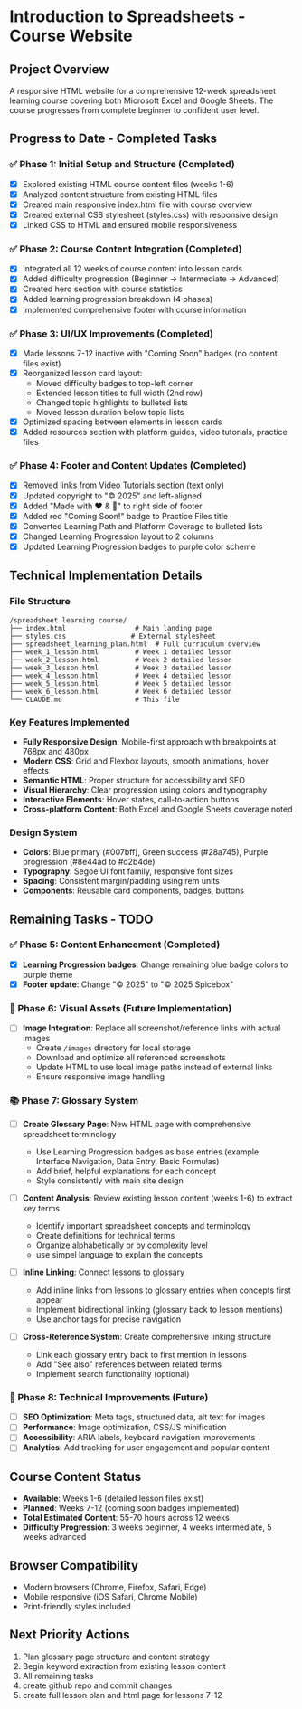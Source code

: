 # Introduction to Spreadsheets - Course Website

## Project Overview
A responsive HTML website for a comprehensive 12-week spreadsheet learning course covering both Microsoft Excel and Google Sheets. The course progresses from complete beginner to confident user level.

## Progress to Date - Completed Tasks

### ✅ Phase 1: Initial Setup and Structure (Completed)
- [x] Explored existing HTML course content files (weeks 1-6)
- [x] Analyzed content structure from existing HTML files
- [x] Created main responsive index.html file with course overview
- [x] Created external CSS stylesheet (styles.css) with responsive design
- [x] Linked CSS to HTML and ensured mobile responsiveness

### ✅ Phase 2: Course Content Integration (Completed)
- [x] Integrated all 12 weeks of course content into lesson cards
- [x] Added difficulty progression (Beginner → Intermediate → Advanced)
- [x] Created hero section with course statistics
- [x] Added learning progression breakdown (4 phases)
- [x] Implemented comprehensive footer with course information

### ✅ Phase 3: UI/UX Improvements (Completed)
- [x] Made lessons 7-12 inactive with "Coming Soon" badges (no content files exist)
- [x] Reorganized lesson card layout:
  - Moved difficulty badges to top-left corner
  - Extended lesson titles to full width (2nd row)
  - Changed topic highlights to bulleted lists
  - Moved lesson duration below topic lists
- [x] Optimized spacing between elements in lesson cards
- [x] Added resources section with platform guides, video tutorials, practice files

### ✅ Phase 4: Footer and Content Updates (Completed)
- [x] Removed links from Video Tutorials section (text only)
- [x] Updated copyright to "© 2025" and left-aligned
- [x] Added "Made with ❤️ & 🤖" to right side of footer
- [x] Added red "Coming Soon!" badge to Practice Files title
- [x] Converted Learning Path and Platform Coverage to bulleted lists
- [x] Changed Learning Progression layout to 2 columns
- [x] Updated Learning Progression badges to purple color scheme

## Technical Implementation Details

### File Structure
```
/spreadsheet learning course/
├── index.html                 # Main landing page
├── styles.css                # External stylesheet
├── spreadsheet_learning_plan.html  # Full curriculum overview
├── week_1_lesson.html         # Week 1 detailed lesson
├── week_2_lesson.html         # Week 2 detailed lesson
├── week_3_lesson.html         # Week 3 detailed lesson
├── week_4_lesson.html         # Week 4 detailed lesson
├── week_5_lesson.html         # Week 5 detailed lesson
├── week_6_lesson.html         # Week 6 detailed lesson
└── CLAUDE.md                  # This file
```

### Key Features Implemented
- **Fully Responsive Design**: Mobile-first approach with breakpoints at 768px and 480px
- **Modern CSS**: Grid and Flexbox layouts, smooth animations, hover effects
- **Semantic HTML**: Proper structure for accessibility and SEO
- **Visual Hierarchy**: Clear progression using colors and typography
- **Interactive Elements**: Hover states, call-to-action buttons
- **Cross-platform Content**: Both Excel and Google Sheets coverage noted

### Design System
- **Colors**: Blue primary (#007bff), Green success (#28a745), Purple progression (#8e44ad to #d2b4de)
- **Typography**: Segoe UI font family, responsive font sizes
- **Spacing**: Consistent margin/padding using rem units
- **Components**: Reusable card components, badges, buttons

## Remaining Tasks - TODO

### ✅ Phase 5: Content Enhancement (Completed)
- [x] **Learning Progression badges**: Change remaining blue badge colors to purple theme
- [x] **Footer update**: Change "© 2025" to "© 2025 Spicebox"

### 📸 Phase 6: Visual Assets (Future Implementation)
- [ ] **Image Integration**: Replace all screenshot/reference links with actual images
  - Create `/images` directory for local storage
  - Download and optimize all referenced screenshots
  - Update HTML to use local image paths instead of external links
  - Ensure responsive image handling

### 📚 Phase 7: Glossary System
- [ ] **Create Glossary Page**: New HTML page with comprehensive spreadsheet terminology
  - Use Learning Progression badges as base entries (example: Interface Navigation, Data Entry, Basic Formulas)
  - Add brief, helpful explanations for each concept
  - Style consistently with main site design

- [ ] **Content Analysis**: Review existing lesson content (weeks 1-6) to extract key terms
  - Identify important spreadsheet concepts and terminology
  - Create definitions for technical terms
  - Organize alphabetically or by complexity level
  - use simpel language to explain the concepts

- [ ] **Inline Linking**: Connect lessons to glossary
  - Add inline links from lessons to glossary entries when concepts first appear
  - Implement bidirectional linking (glossary back to lesson mentions)
  - Use anchor tags for precise navigation

- [ ] **Cross-Reference System**: Create comprehensive linking structure
  - Link each glossary entry back to first mention in lessons
  - Add "See also" references between related terms
  - Implement search functionality (optional)

### 🔧 Phase 8: Technical Improvements (Future)
- [ ] **SEO Optimization**: Meta tags, structured data, alt text for images
- [ ] **Performance**: Image optimization, CSS/JS minification
- [ ] **Accessibility**: ARIA labels, keyboard navigation improvements
- [ ] **Analytics**: Add tracking for user engagement and popular content

## Course Content Status
- **Available**: Weeks 1-6 (detailed lesson files exist)
- **Planned**: Weeks 7-12 (coming soon badges implemented)
- **Total Estimated Content**: 55-70 hours across 12 weeks
- **Difficulty Progression**: 3 weeks beginner, 4 weeks intermediate, 5 weeks advanced

## Browser Compatibility
- Modern browsers (Chrome, Firefox, Safari, Edge)
- Mobile responsive (iOS Safari, Chrome Mobile)
- Print-friendly styles included

## Next Priority Actions
1. Plan glossary page structure and content strategy
2. Begin keyword extraction from existing lesson content
3. All remaining tasks
4. create github repo and commit changes
5. create full lesson plan and html page for lessons 7-12